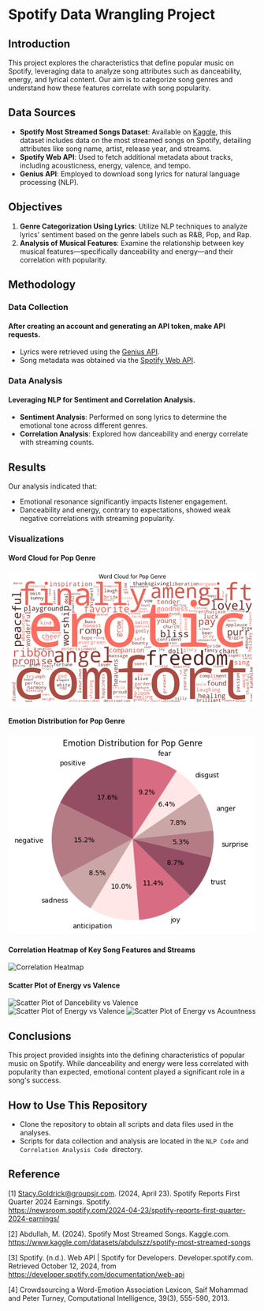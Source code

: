 # Spotify Data Wrangling Project

## Introduction
This project explores the characteristics that define popular music on Spotify, leveraging data to analyze song attributes such as danceability, energy, and lyrical content. Our aim is to categorize song genres and understand how these features correlate with song popularity.

## Data Sources
- **Spotify Most Streamed Songs Dataset**: Available on [Kaggle](https://www.kaggle.com/datasets/abdulszz/spotify-most-streamed-songs), this dataset includes data on the most streamed songs on Spotify, detailing attributes like song name, artist, release year, and streams.
- **Spotify Web API**: Used to fetch additional metadata about tracks, including acousticness, energy, valence, and tempo.
- **Genius API**: Employed to download song lyrics for natural language processing (NLP).

## Objectives
1. **Genre Categorization Using Lyrics**: Utilize NLP techniques to analyze lyrics' sentiment based on the genre labels such as R&B, Pop, and Rap.
2. **Analysis of Musical Features**: Examine the relationship between key musical features—specifically danceability and energy—and their correlation with popularity.

## Methodology
### Data Collection
#### After creating an account and generating an API token, make API requests.
- Lyrics were retrieved using the [Genius API](https://genius.com/api-clients).
- Song metadata was obtained via the [Spotify Web API](https://developer.spotify.com/documentation/web-api).

### Data Analysis
#### Leveraging NLP for Sentiment and Correlation Analysis. 
- **Sentiment Analysis**: Performed on song lyrics to determine the emotional tone across different genres.
- **Correlation Analysis**: Explored how danceability and energy correlate with streaming counts.

## Results
Our analysis indicated that:
- Emotional resonance significantly impacts listener engagement.
- Danceability and energy, contrary to expectations, showed weak negative correlations with streaming popularity.

### Visualizations
#### Word Cloud for Pop Genre
![Word Cloud for Pop Genre](wordclouds/Pop_wordcloud.png)

#### Emotion Distribution for Pop Genre
![Emotion Distribution for Pop Genre](piecharts/Pop_pie_chart.png)

#### Correlation Heatmap of Key Song Features and Streams
![Correlation Heatmap](Correlation_Heatmap/Heatmap.png)

#### Scatter Plot of Energy vs Valence
![Scatter Plot of Dancebility vs Valence](Scatter_Plot/Dancebility_valance.png)
![Scatter Plot of Energy vs Valence](Scatter_Plot/Energy_Valence.png)
![Scatter Plot of Energy vs Acountness](Scatter_Plot/Energy_acountness.png)

## Conclusions
This project provided insights into the defining characteristics of popular music on Spotify. While danceability and energy were less correlated with popularity than expected, emotional content played a significant role in a song's success.

## How to Use This Repository
- Clone the repository to obtain all scripts and data files used in the analyses.
- Scripts for data collection and analysis are located in the `NLP Code` and `Correlation Analysis Code `directory.

## Reference
[1] Stacy.Goldrick@groupsjr.com. (2024, April 23). Spotify Reports First Quarter 2024 Earnings. Spotify.     
https://newsroom.spotify.com/2024-04-23/spotify-reports-first-quarter-2024-earnings/

[2] Abdullah, M. (2024). Spotify Most Streamed Songs. Kaggle.com.     
https://www.kaggle.com/datasets/abdulszz/spotify-most-streamed-songs

[3] Spotify. (n.d.). Web API | Spotify for Developers. Developer.spotify.com. Retrieved October 12, 2024, from     
https://developer.spotify.com/documentation/web-api

[4] Crowdsourcing a Word-Emotion Association Lexicon, Saif Mohammad and Peter Turney, Computational Intelligence, 39(3), 555-590, 2013.


